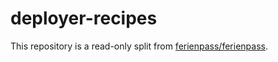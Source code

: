 # deployer-recipes

This repository is a read-only split from [ferienpass/ferienpass](github.com/ferienpass/ferienpass).
